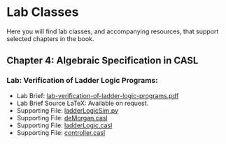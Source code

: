 # Lab Classes

Here you will find lab classes, and accompanying resources, that support selected chapters in the book.

## Chapter 4: Algebraic Specification in CASL

### Lab: Verification of Ladder Logic Programs:

- Lab Brief: [lab-verification-of-ladder-logic-programs.pdf](lab-classes/lab-verification-of-ladder-logic-programs/lab-verification-of-ladder-logic-programs.pdf)
- Lab Brief Source LaTeX: Available on request.
- Supporting File: [ladderLogicSim.py](lab-classes/lab-verification-of-ladder-logic-programs/ladderLogicSim.py)
- Supporting File: [deMorgan.casl](lab-classes/lab-verification-of-ladder-logic-programs/deMorgan.casl)
- Supporting File: [ladderLogic.casl](lab-classes/lab-verification-of-ladder-logic-programs/ladderLogic.casl)
- Supporting File: [controller.casl](lab-classes/lab-verification-of-ladder-logic-programs/controller.casl)
